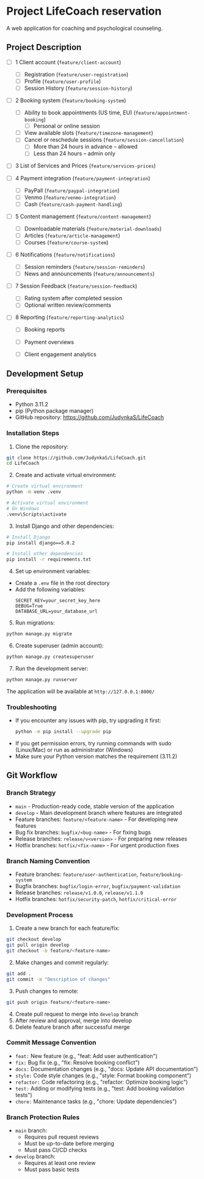# Project LifeCoach reservation
A web application for coaching and psychological counseling.  


## Project Description
- [ ] 1 Client account (`feature/client-account`)
  - [ ] Registration (`feature/user-registration`)
  - [ ] Profile (`feature/user-profile`)
  - [ ] Session History (`feature/session-history`)

- [ ] 2 Booking system (`feature/booking-system`)
  - [ ] Ability to book appointments (US time, EU) (`feature/appointment-booking`)
    - [ ] Personal or online session
  - [ ] View available slots (`feature/timezone-management`)
  - [ ] Cancel or reschedule sessions (`feature/session-cancellation`)
    - [ ] More than 24 hours in advance – allowed
    - [ ] Less than 24 hours – admin only

- [ ] 3 List of Services and Prices (`feature/services-prices`)

- [ ] 4 Payment integration (`feature/payment-integration`)
  - [ ] PayPall (`feature/paypal-integration`)
  - [ ] Venmo (`feature/venmo-integration`)
  - [ ] Cash (`feature/cash-payment-handling`)

- [ ] 5 Content management (`feature/content-management`)
  - [ ] Downloadable materials (`feature/material-downloads`)
  - [ ] Articles (`feature/article-management`)
  - [ ] Courses (`feature/course-system`)

- [ ] 6 Notifications (`feature/notifications`)
  - [ ] Session reminders (`feature/session-reminders`)
  - [ ] News and announcements (`feature/announcements`)

- [ ] 7 Session Feedback (`feature/session-feedback`)
  - [ ] Rating system after completed session
  - [ ] Optional written review/comments

- [ ] 8 Reporting (`feature/reporting-analytics`)
  - [ ] Booking reports
  - [ ] Payment overviews
  - [ ] Client engagement analytics


## Development Setup

### Prerequisites
- Python 3.11.2
- pip (Python package manager)
- GitHub repository: https://github.com/JudynkaS/LifeCoach

### Installation Steps

1. Clone the repository:
```bash
git clone https://github.com/JudynkaS/LifeCoach.git
cd LifeCoach
```

2. Create and activate virtual environment:
```bash
# Create virtual environment
python -m venv .venv

# Activate virtual environment
# On Windows
.venv\Scripts\activate
```

3. Install Django and other dependencies:
```bash
# Install Django
pip install django==5.0.2

# Install other dependencies
pip install -r requirements.txt
```

4. Set up environment variables:
- Create a `.env` file in the root directory
- Add the following variables:
  ```
  SECRET_KEY=your_secret_key_here
  DEBUG=True
  DATABASE_URL=your_database_url
  ```

5. Run migrations:
```bash
python manage.py migrate
```

6. Create superuser (admin account):
```bash
python manage.py createsuperuser
```

7. Run the development server:
```bash
python manage.py runserver
```

The application will be available at `http://127.0.0.1:8000/`

### Troubleshooting
- If you encounter any issues with pip, try upgrading it first:
  ```bash
  python -m pip install --upgrade pip
  ```
- If you get permission errors, try running commands with sudo (Linux/Mac) or run as administrator (Windows)
- Make sure your Python version matches the requirement (3.11.2)

## Git Workflow

### Branch Strategy
- `main` - Production-ready code, stable version of the application
- `develop` - Main development branch where features are integrated
- Feature branches: `feature/<feature-name>` - For developing new features
- Bug fix branches: `bugfix/<bug-name>` - For fixing bugs
- Release branches: `release/v<version>` - For preparing new releases
- Hotfix branches: `hotfix/<fix-name>` - For urgent production fixes

### Branch Naming Convention
- Feature branches: `feature/user-authentication`, `feature/booking-system`
- Bugfix branches: `bugfix/login-error`, `bugfix/payment-validation`
- Release branches: `release/v1.0.0`, `release/v1.1.0`
- Hotfix branches: `hotfix/security-patch`, `hotfix/critical-error`

### Development Process
1. Create a new branch for each feature/fix:
```bash
git checkout develop
git pull origin develop
git checkout -b feature/<feature-name>
```

2. Make changes and commit regularly:
```bash
git add .
git commit -m "Description of changes"
```

3. Push changes to remote:
```bash
git push origin feature/<feature-name>
```

4. Create pull request to merge into `develop` branch
5. After review and approval, merge into develop
6. Delete feature branch after successful merge

### Commit Message Convention
- `feat:` New feature (e.g., "feat: Add user authentication")
- `fix:` Bug fix (e.g., "fix: Resolve booking conflict")
- `docs:` Documentation changes (e.g., "docs: Update API documentation")
- `style:` Code style changes (e.g., "style: Format booking component")
- `refactor:` Code refactoring (e.g., "refactor: Optimize booking logic")
- `test:` Adding or modifying tests (e.g., "test: Add booking validation tests")
- `chore:` Maintenance tasks (e.g., "chore: Update dependencies")

### Branch Protection Rules
- `main` branch: 
  - Requires pull request reviews
  - Must be up-to-date before merging
  - Must pass CI/CD checks
- `develop` branch:
  - Requires at least one review
  - Must pass basic tests